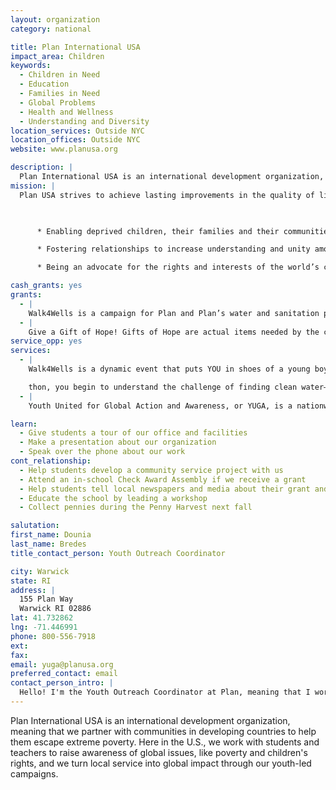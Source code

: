 ```yaml
---
layout: organization
category: national

title: Plan International USA
impact_area: Children
keywords: 
  - Children in Need
  - Education
  - Families in Need
  - Global Problems
  - Health and Wellness
  - Understanding and Diversity
location_services: Outside NYC
location_offices: Outside NYC
website: www.planusa.org

description: |
  Plan International USA is an international development organization, meaning that we partner with communities in developing countries to help them escape extreme poverty. Here in the U.S., we work with students and teachers to raise awareness of global issues, like poverty and children's rights, and we turn local service into global impact through our youth-led campaigns.
mission: |
  Plan USA strives to achieve lasting improvements in the quality of life of deprived children in developing countries by:

  

      * Enabling deprived children, their families and their communities to meet basic needs and to increase their ability to participate in and benefit from their societies;

      * Fostering relationships to increase understanding and unity among peoples of different cultures and countries; and

      * Being an advocate for the rights and interests of the world’s children.

cash_grants: yes
grants: 
  - |
    Walk4Wells is a campaign for Plan and Plan’s water and sanitation programs. It’s a walk-a-thon that’s designed to simulate the walk for water that millions of kids around the world have to make every day. Just $245 can help build a well, and the clean water will help kids stay healthy and stay in school. Learn more: www.walk4wells.org
  - |
    Give a Gift of Hope! Gifts of Hope are actual items needed by the communities where we work, and they can be anything--from a baby goat to school supplies for a student. Consider buying a gift that will help kids like you: $145 will equip a classroom, $220 will help a family start a garden, and $535 will help a family start a farm! Learn more: www.planusa.org/givedifferently
service_opp: yes
services: 
  - |
    Walk4Wells is a dynamic event that puts YOU in shoes of a young boy or girl who has to walk in search of water every day. When you, your family, your friends, and your community join together for a Walk4Wells walk-a-

    thon, you begin to understand the challenge of finding clean water—and become part of the solution. Visit www.walk4wells.org to take the first step!
  - |
    Youth United for Global Action and Awareness, or YUGA, is a nationwide network of ambitious young people who take action on world issues. Through campaigns and awareness-raising activities, YUGA members educate their schools and communities on global challenges and engage them in finding solutions. Join us for our latest campaign: www.planusa.org/youth

learn: 
  - Give students a tour of our office and facilities
  - Make a presentation about our organization
  - Speak over the phone about our work
cont_relationship: 
  - Help students develop a community service project with us
  - Attend an in-school Check Award Assembly if we receive a grant
  - Help students tell local newspapers and media about their grant and/or project with us
  - Educate the school by leading a workshop
  - Collect pennies during the Penny Harvest next fall

salutation: 
first_name: Dounia
last_name: Bredes
title_contact_person: Youth Outreach Coordinator

city: Warwick
state: RI
address: |
  155 Plan Way  
  Warwick RI 02886
lat: 41.732862
lng: -71.446991
phone: 800-556-7918
ext: 
fax: 
email: yuga@planusa.org
preferred_contact: email
contact_person_intro: |
  Hello! I'm the Youth Outreach Coordinator at Plan, meaning that I work with young people like you to raise awareness about important global issues, like poverty and children's rights, and to raise money to help. It's an awesome job; I love being a part of such an exciting team of young people working to make a difference. You can join us, too! Learn more: www.planusa.org/youth
---
```

Plan International USA is an international development organization, meaning that we partner with communities in developing countries to help them escape extreme poverty. Here in the U.S., we work with students and teachers to raise awareness of global issues, like poverty and children's rights, and we turn local service into global impact through our youth-led campaigns.